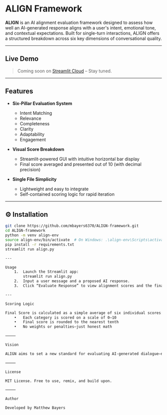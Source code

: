 # ALIGN Framework

**ALIGN** is an AI alignment evaluation framework designed to assess how well an AI-generated response aligns with a user's intent, emotional tone, and contextual expectations. Built for single-turn interactions, ALIGN offers a structured breakdown across six key dimensions of conversational quality.

---

## Live Demo

> Coming soon on [Streamlit Cloud](#) – Stay tuned.

---

## Features

- **Six-Pillar Evaluation System**
  - Intent Matching
  - Relevance
  - Completeness
  - Clarity
  - Adaptability
  - Engagement

- **Visual Score Breakdown**
  - Streamlit-powered GUI with intuitive horizontal bar display
  - Final score averaged and presented out of 10 (with decimal precision)

- **Single File Simplicity**
  - Lightweight and easy to integrate
  - Self-contained scoring logic for rapid iteration

---

## ⚙ Installation

```bash
git clone https://github.com/mbayers6370/ALIGN-framework.git
cd ALIGN-framework
python -m venv align-env
source align-env/bin/activate  # On Windows: .\align-env\Scripts\activate
pip install -r requirements.txt
streamlit run align.py

---

Usage
	1.	Launch the Streamlit app:
		streamlit run align.py
	2.	Input a user message and a proposed AI response.
	3.	Click “Evaluate Response” to view alignment scores and the final score.

---

Scoring Logic

Final Score is calculated as a simple average of six individual scores:
	•	Each category is scored on a scale of 0–10
	•	Final score is rounded to the nearest tenth
	•	No weights or penalties—just honest math

⸻

Vision

ALIGN aims to set a new standard for evaluating AI-generated dialogue—not just by fluency, but by empathy, relevance, and intent. It’s a first step toward emotionally intelligent AI evaluation.

⸻

License

MIT License. Free to use, remix, and build upon.

⸻

Author

Developed by Matthew Bayers
